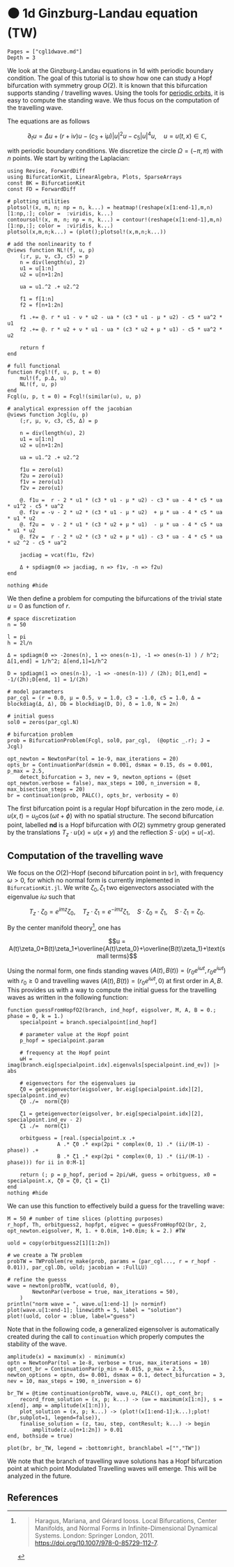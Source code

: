 # 🟤 1d Ginzburg-Landau equation (TW)

```@contents
Pages = ["cgl1dwave.md"]
Depth = 3
```

We look at the Ginzburg-Landau equations in 1d with periodic boundary condition. The goal of this tutorial is to show how one can study a Hopf bifurcation with symmetry group $O(2)$. It is known that this bifurcation supports standing / travelling waves. Using the tools for [periodic orbits](https://bifurcationkit.github.io/BifurcationKitDocs.jl/dev/periodicOrbit/), it is easy to compute the standing wave. We thus focus on the computation of the travelling wave.

The equations are as follows

$$\partial_{t} u=\Delta u+(r+\mathrm{i} v) u-\left(c_{3}+\mathrm{i} \mu\right)|u|^{2} u-c_{5}|u|^{4} u, \quad u=u(t, x) \in \mathbb{C},$$

with periodic boundary conditions. We discretize the circle $\Omega = (-\pi,\pi)$ with $n$ points. We start by writing the Laplacian:

```@example CGL1DWAVE
using Revise, ForwardDiff
using BifurcationKit, LinearAlgebra, Plots, SparseArrays
const BK = BifurcationKit
const FD = ForwardDiff

# plotting utilities
plotsol!(x, m, n; np = n, k...) = heatmap!(reshape(x[1:end-1],m,n)[1:np,:]; color =  :viridis, k...)
contoursol!(x, m, n; np = n, k...) = contour!(reshape(x[1:end-1],m,n)[1:np,:]; color =  :viridis, k...)
plotsol(x,m,n;k...) = (plot();plotsol!(x,m,n;k...))

# add the nonlinearity to f
@views function NL!(f, u, p)
	(;r, μ, ν, c3, c5) = p
	n = div(length(u), 2)
	u1 = u[1:n]
	u2 = u[n+1:2n]

	ua = u1.^2 .+ u2.^2

	f1 = f[1:n]
	f2 = f[n+1:2n]

	f1 .+= @. r * u1 - ν * u2 - ua * (c3 * u1 - μ * u2) - c5 * ua^2 * u1
	f2 .+= @. r * u2 + ν * u1 - ua * (c3 * u2 + μ * u1) - c5 * ua^2 * u2

	return f
end

# full functional
function Fcgl!(f, u, p, t = 0)
	mul!(f, p.Δ, u)
	NL!(f, u, p)
end
Fcgl(u, p, t = 0) = Fcgl!(similar(u), u, p)

# analytical expression off the jacobian
@views function Jcgl(u, p)
	(;r, μ, ν, c3, c5, Δ) = p

	n = div(length(u), 2)
	u1 = u[1:n]
	u2 = u[n+1:2n]

	ua = u1.^2 .+ u2.^2

	f1u = zero(u1)
	f2u = zero(u1)
	f1v = zero(u1)
	f2v = zero(u1)

	@. f1u =  r - 2 * u1 * (c3 * u1 - μ * u2) - c3 * ua - 4 * c5 * ua * u1^2 - c5 * ua^2
	@. f1v = -ν - 2 * u2 * (c3 * u1 - μ * u2)  + μ * ua - 4 * c5 * ua * u1 * u2
	@. f2u =  ν - 2 * u1 * (c3 * u2 + μ * u1)  - μ * ua - 4 * c5 * ua * u1 * u2
	@. f2v =  r - 2 * u2 * (c3 * u2 + μ * u1) - c3 * ua - 4 * c5 * ua * u2 ^2 - c5 * ua^2

	jacdiag = vcat(f1u, f2v)

	Δ + spdiagm(0 => jacdiag, n => f1v, -n => f2u)
end

nothing #hide
```

We then define a problem for computing the bifurcations of the trivial state $u=0$ as function of $r$.

```@example CGL1DWAVE
# space discretization
n = 50

l = pi
h = 2l/n

Δ = spdiagm(0 => -2ones(n), 1 => ones(n-1), -1 => ones(n-1) ) / h^2; Δ[1,end] = 1/h^2; Δ[end,1]=1/h^2

D = spdiagm(1 => ones(n-1), -1 => -ones(n-1)) / (2h); D[1,end] = -1/(2h);D[end, 1] = 1/(2h)

# model parameters
par_cgl = (r = 0.0, μ = 0.5, ν = 1.0, c3 = -1.0, c5 = 1.0, Δ = blockdiag(Δ, Δ), Db = blockdiag(D, D), δ = 1.0, N = 2n)

# initial guess
sol0 = zeros(par_cgl.N)

# bifurcation problem
prob = BifurcationProblem(Fcgl, sol0, par_cgl,  (@optic _.r); J = Jcgl)

opt_newton = NewtonPar(tol = 1e-9, max_iterations = 20)
opts_br = ContinuationPar(dsmin = 0.001, dsmax = 0.15, ds = 0.001, p_max = 2.5,
	detect_bifurcation = 3, nev = 9, newton_options = (@set opt_newton.verbose = false), max_steps = 100, n_inversion = 8, max_bisection_steps = 20)
br = continuation(prob, PALC(), opts_br, verbosity = 0)
```

The first bifurcation point is a regular Hopf bifurcation in the zero mode, *i.e.* $u(x, t) = u_0\cos(\omega t +\phi)$ with no spatial structure. The second bifurcation point, labelled **nd** is a Hopf bifurcation with $O(2)$ symmetry group generated by the translations $T_z\cdot u(x) = u(x+y)$ and the reflection $S\cdot u(x) = u(-x)$.

## Computation of the travelling wave

We focus on the $O(2)$-Hopf (second bifurcation point in `br`), with frequency $\omega>0$, for which no normal form is currently implemented in `BifurcationKit.jl`. We write $\zeta_0,\zeta_1$ two eigenvectors associated with the eigenvalue $i\omega$ such that

$$T_z\cdot\zeta_0 = e^{im z}\zeta_0,\quad T_z\cdot\zeta_1 = e^{-im z}\zeta_1,\quad S\cdot\zeta_0 = \zeta_1,\quad S\cdot\zeta_1 = \zeta_0.$$

By the center manifold theory[^Haragus], one has

$$u = A(t)\zeta_0+B(t)\zeta_1+\overline{A(t)\zeta_0}+\overline{B(t)\zeta_1}+\text{small terms}$$

Using the normal form, one finds standing waves $(A(t),B(t)) = (r_0e^{i\omega t}, r_0e^{i\omega t})$ with $r_0\geq 0$ and travelling waves $(A(t),B(t)) = (r_0e^{i\omega t}, 0)$ at first order in $A,B$. This provides us with a way to compute the initial guess for the travelling waves as written in the following function:

```@example CGL1DWAVE
function guessFromHopfO2(branch, ind_hopf, eigsolver, M, A, B = 0.; phase = 0, k = 1.)
	specialpoint = branch.specialpoint[ind_hopf]

	# parameter value at the Hopf point
	p_hopf = specialpoint.param

	# frequency at the Hopf point
	ωH = imag(branch.eig[specialpoint.idx].eigenvals[specialpoint.ind_ev]) |> abs

	# eigenvectors for the eigenvalues iω
	ζ0 = geteigenvector(eigsolver, br.eig[specialpoint.idx][2], specialpoint.ind_ev)
	ζ0 ./=  norm(ζ0)

	ζ1 = geteigenvector(eigsolver, br.eig[specialpoint.idx][2], specialpoint.ind_ev - 2)
	ζ1 ./=  norm(ζ1)

	orbitguess = [real.(specialpoint.x .+
	 			A .* ζ0 .* exp(2pi * complex(0, 1) .* (ii/(M-1) - phase)) .+
				B .* ζ1 .* exp(2pi * complex(0, 1) .* (ii/(M-1) - phase))) for ii in 0:M-1]

	return (; p = p_hopf, period = 2pi/ωH, guess = orbitguess, x0 = specialpoint.x, ζ0 = ζ0, ζ1 = ζ1)
end
nothing #hide
```

We can use this function to effectively build a guess for the travelling wave:

```@example CGL1DWAVE
M = 50 # number of time slices (plotting purposes)
r_hopf, Th, orbitguess2, hopfpt, eigvec = guessFromHopfO2(br, 2, opt_newton.eigsolver, M, 1. + 0.0im, 1+0.0im; k = 2.) #TW

uold = copy(orbitguess2[1][1:2n])

# we create a TW problem
probTW = TWProblem(re_make(prob, params = (par_cgl..., r = r_hopf - 0.01)), par_cgl.Db, uold; jacobian = :FullLU)

# refine the guesss
wave = newton(probTW, vcat(uold, 0),
		NewtonPar(verbose = true, max_iterations = 50),
	)
println("norm wave = ", wave.u[1:end-1] |> norminf)
plot(wave.u[1:end-1]; linewidth = 5, label = "solution")
plot!(uold, color = :blue, label="guess")
```

Note that in the following code, a generalized eigensolver is automatically created during the call to `continuation` which properly computes the stability of the wave.

```@example CGL1DWAVE
amplitude(x) = maximum(x) - minimum(x)
optn = NewtonPar(tol = 1e-8, verbose = true, max_iterations = 10)
opt_cont_br = ContinuationPar(p_min = 0.015, p_max = 2.5, newton_options = optn, ds= 0.001, dsmax = 0.1, detect_bifurcation = 3, nev = 10, max_steps = 190, n_inversion = 6)

br_TW = @time continuation(probTW, wave.u, PALC(), opt_cont_br;
	record_from_solution = (x, p; k...) -> (u∞ = maximum(x[1:n]), s = x[end], amp = amplitude(x[1:n])),
	plot_solution = (x, p; k...) -> (plot!(x[1:end-1];k...);plot!(br,subplot=1, legend=false)),
	finalise_solution = (z, tau, step, contResult; k...) -> begin
		amplitude(z.u[n+1:2n]) > 0.01
end, bothside = true)

plot(br, br_TW, legend = :bottomright, branchlabel =["","TW"])
```

We note that the branch of travelling wave solutions has a Hopf bifurcation point at which point Modulated Travelling waves will emerge. This will be analyzed in the future.


## References

[^Haragus]:> Haragus, Mariana, and Gérard Iooss. Local Bifurcations, Center Manifolds, and Normal Forms in Infinite-Dimensional Dynamical Systems. London: Springer London, 2011. https://doi.org/10.1007/978-0-85729-112-7.
